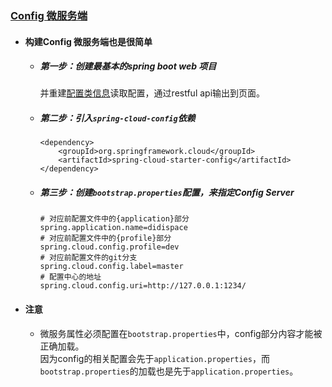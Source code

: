 ### [Config 微服务端](https://github.com/timebusker/spring-cloud-study/tree/master/spring-cloud-study-2-1/spring-cloud-study-2-2-1)

- #### 构建Config 微服务端也是很简单
  - ##### 第一步：创建最基本的spring boot web 项目  
    并重建[配置类信息](https://github.com/timebusker/spring-cloud-study/tree/master/spring-cloud-study-2-1/spring-cloud-study-2-2-1/src/main/java/cn/timebusker/conf/DefinitionConfig.java)读取配置，通过restful api输出到页面。
  
  - ##### 第二步：引入`spring-cloud-config`依赖  
    ```
    <dependency>
		<groupId>org.springframework.cloud</groupId>
		<artifactId>spring-cloud-starter-config</artifactId>
	</dependency>
    ```

  - ##### 第三步：创建`bootstrap.properties`配置，来指定Config Server  
    ```
    # 对应前配置文件中的{application}部分
    spring.application.name=didispace
    # 对应前配置文件中的{profile}部分
    spring.cloud.config.profile=dev
    # 对应前配置文件的git分支
    spring.cloud.config.label=master
    # 配置中心的地址
    spring.cloud.config.uri=http://127.0.0.1:1234/
    ```

- #### 注意
  + 微服务属性必须配置在`bootstrap.properties`中，config部分内容才能被正确加载。  
    因为config的相关配置会先于`application.properties`，而`bootstrap.properties`的加载也是先于`application.properties`。